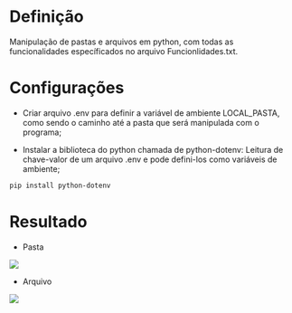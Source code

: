# Definição 

Manipulação de pastas e arquivos em python, com todas as funcionalidades específicados no arquivo Funcionlidades.txt.

# Configurações 

- Criar arquivo .env para definir a variável de ambiente LOCAL_PASTA, como sendo o caminho até a pasta que será manipulada com o programa;

- Instalar a biblioteca do python chamada de python-dotenv: Leitura de chave-valor de um arquivo .env e pode defini-los como variáveis de ambiente;
```bash
pip install python-dotenv
```

# Resultado

- Pasta
<span>
     <img src="https://user-images.githubusercontent.com/85804895/159191057-32e09f0f-cdb6-4c46-a5cf-06c94081a372.gif">
</span>

- Arquivo
<span>
     <img src="https://user-images.githubusercontent.com/85804895/159191129-72129a2c-0a91-4ff5-8a4a-133fe848ce89.gif">
</span>

